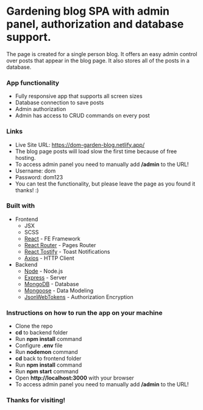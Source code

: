 # Gardening blog SPA with admin panel, authorization and database support.

The page is created for a single person blog. It offers an easy admin control over posts that appear in the blog page. It also stores all of the posts in a database.

### App functionality

- Fully responsive app that supports all screen sizes
- Database connection to save posts
- Admin authorization
- Admin has access to CRUD commands on every post

### Links

- Live Site URL: https://dom-garden-blog.netlify.app/
- The blog page posts will load slow the first time because of free hosting.
- To access admin panel you need to manually add **/admin** to the URL!
- Username: dom
- Password: dom123
- You can test the functionality, but please leave the page as you found it thanks! :)

### Built with
- Frontend
  - JSX
  - SCSS
  - [React](https://reactjs.org/) - FE Framework
  - [React Router](https://reactrouter.com/) - Pages Router
  - [React Tostify](https://www.npmjs.com/package/react-toastify) - Toast Notifications
  - [Axios](https://www.npmjs.com/package/axios) - HTTP Client
- Backend
  - [Node](https://nodejs.org/en/) - Node.js
  - [Express](https://www.npmjs.com/package/express) - Server
  - [MongoDB](https://www.mongodb.com/) - Database
  - [Mongoose](https://mongoosejs.com/) - Data Modeling
  - [JsonWebTokens](https://www.npmjs.com/package/jsonwebtoken) - Authorization Encryption
  
### Instructions on how to run the app on your machine
- Clone the repo
- **cd** to backend folder
- Run **npm install** command
- Configure **.env** file
- Run **nodemon** command
- **cd** back to frontend folder
- Run **npm install** command
- Run **npm start** command
- Open **http://localhost:3000** with your browser
- To access admin panel you need to manually add **/admin** to the URL!

### Thanks for visiting!
